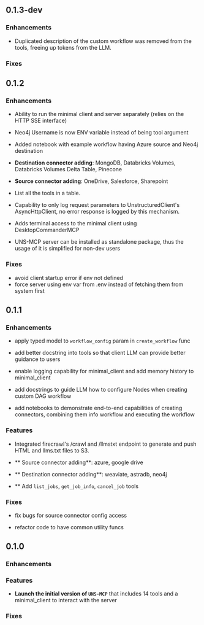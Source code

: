 ## 0.1.3-dev

### Enhancements

- Duplicated description of the custom workflow was removed from the tools, freeing up tokens from the LLM.

### Fixes

## 0.1.2

### Enhancements

- Ability to run the minimal client and server separately (relies on the HTTP SSE interface)

- Neo4j Username is now ENV variable instead of being tool argument

- Added notebook with example workflow having Azure source and Neo4j destination

- **Destination connector adding**: MongoDB, Databricks Volumes, Databricks Volumes Delta Table, Pinecone

- **Source connector adding**: OneDrive, Salesforce, Sharepoint

- List all the tools in a table.

- Capability to only log request parameters to UnstructuredClient's AsyncHttpClient, no error response is logged by this mechanism.

- Adds terminal access to the minimal client using DesktopCommanderMCP

- UNS-MCP server can be installed as standalone package, thus the usage of it is simplified for non-dev users

### Fixes

- avoid client startup error if env not defined
- force server using env var from .env instead of fetching them from system first


## 0.1.1

### Enhancements

- apply typed model to `workflow_config` param in `create_workflow` func

- add better docstring into tools so that client LLM can provide better guidance to users

- enable logging capability for minimal_client and add memory history to minimal_client

- add docstrings to guide LLM how to configure Nodes when creating custom DAG workflow

- add notebooks to demonstrate end-to-end capabilities of creating connectors, combining them info workflow and executing the workflow

### Features

- Integrated firecrawl's /crawl and /llmstxt endpoint to generate and push HTML and llms.txt files to S3.

- ** Source connector adding**: azure, google drive

- ** Destination connector adding**: weaviate, astradb, neo4j

- ** Add `list_jobs`, `get_job_info`, `cancel_job` tools

### Fixes

- fix bugs for source connector config access

- refactor code to have common utility funcs


## 0.1.0

### Enhancements

### Features

- **Launch the initial version of `UNS-MCP`** that includes 14 tools and a minimal_client to interact with the server

### Fixes
